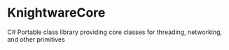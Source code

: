 # KnightwareCore
C# Portable class library providing core classes for threading, networking, and other primitives
